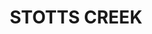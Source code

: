 ---
lastmod: '2025-04-06T06:05:20+00:00'
latitude: -28.27973
layout: suburb
longitude: 153.548588
postcode: '2487'
state: NSW
title: STOTTS CREEK
url: /nsw/stotts-creek/
---